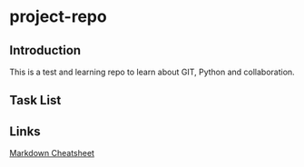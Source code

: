 # project-repo
## Introduction 
This is a test and learning repo to learn about GIT, Python and collaboration. 

## Task List 

## Links 
[Markdown Cheatsheet](https://github.com/adam-p/markdown-here/wiki/Markdown-Here-Cheatsheet)
